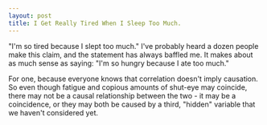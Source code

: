 ```yaml
---
layout: post
title: I Get Really Tired When I Sleep Too Much.
---
```


"I'm so tired because I slept too much."  I've probably heard a dozen people make this claim, and the statement has always baffled me. It makes about as much sense as saying: "I'm so hungry because I ate too much."

For one, because everyone knows that correlation doesn't imply causation.  So even though fatigue and copious amounts of shut-eye may coincide, there may not be a causal relationship between the two - it may be a coincidence, or they may both be caused by a third, "hidden" variable that we haven't considered yet.


